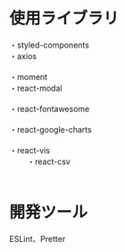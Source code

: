 # 使用ライブラリ
・styled-components<br/>
・axios<br/>    
・moment<br/> 
・react-modal<br/>  
・react-fontawesome<br/>  
・react-google-charts<br/>  
・react-vis<br/> 　　 
・react-csv<br/>　    　 

# 開発ツール    　 
ESLint、Pretter 
　
